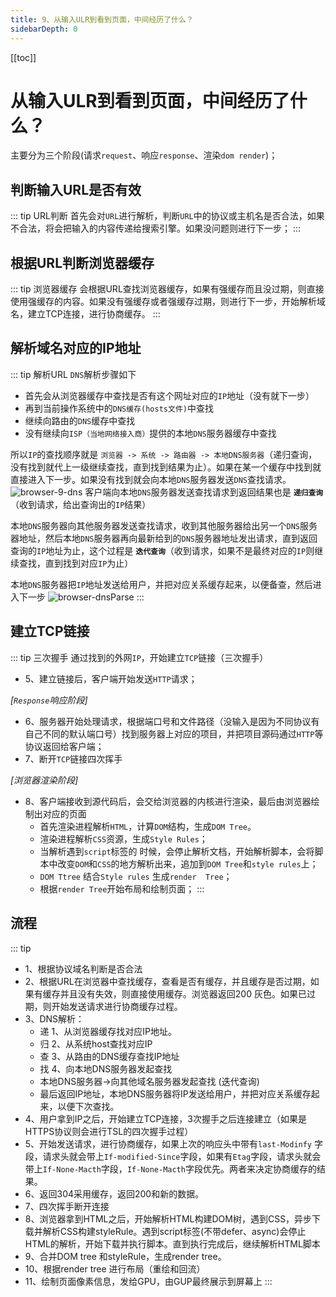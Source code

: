 ```yaml
---
title: 9、从输入ULR到看到页面，中间经历了什么？
sidebarDepth: 0
---
```

[[toc]]
# 从输入ULR到看到页面，中间经历了什么？
主要分为三个阶段(请求`request`、响应`response`、渲染`dom render`)；

## 判断输入URL是否有效
::: tip URL判断
首先会对`URL`进行解析，判断`URL`中的协议或主机名是否合法，如果不合法，将会把输入的内容传递给搜索引擎。如果没问题则进行下一步；
:::

## 根据URL判断浏览器缓存
::: tip 浏览器缓存
会根据URL查找浏览器缓存，如果有强缓存而且没过期，则直接使用强缓存的内容。如果没有强缓存或者强缓存过期，则进行下一步，开始解析域名，建立TCP连接，进行协商缓存。
:::
## 解析域名对应的IP地址
::: tip 解析URL
`DNS`解析步骤如下
- 首先会从浏览器缓存中查找是否有这个网址对应的`IP`地址（没有就下一步）
- 再到当前操作系统中的`DNS缓存(hosts文件)`中查找
- 继续向路由的`DNS`缓存中查找
- 没有继续向`ISP（当地网络接入商）`提供的本地`DNS`服务器缓存中查找

所以`IP`的查找顺序就是 `浏览器 -> 系统 -> 路由器 -> 本地DNS服务器`（递归查询，没有找到就代上一级继续查找，直到找到结果为止）。如果在某一个缓存中找到就直接进入下一步。如果没有找到就会向本地`DNS`服务器发送`DNS`查找请求。
<img :src="$withBase('/assets/browser-9-dns.png')" alt="browser-9-dns">
客户端向本地`DNS`服务器发送查找请求到返回结果也是 **`递归查询`**（收到请求，给出查询出的`IP`结果）

本地`DNS`服务器向其他服务器发送查找请求，收到其他服务器给出另一个`DNS`服务器地址，然后本地`DNS`服务器再向最新给到的`DNS`服务器地址发出请求，直到返回查询的`IP`地址为止，这个过程是 **`迭代查询`**（收到请求，如果不是最终对应的`IP`则继续查找，直到找到对应`IP`为止）

本地`DNS`服务器把`IP`地址发送给用户，并把对应关系缓存起来，以便备查，然后进入下一步
<img :src="$withBase('/assets/browser-dnsParse.jpeg')" alt="browser-dnsParse">
:::

## 建立TCP链接
::: tip 三次握手
通过找到的外网`IP`，开始建立`TCP`链接（三次握手）

- 5、建立链接后，客户端开始发送`HTTP`请求；

*[`Response`响应阶段]*

- 6、服务器开始处理请求，根据端口号和文件路径（没输入是因为不同协议有自己不同的默认端口号）找到服务器上对应的项目，并把项目源码通过`HTTP`等协议返回给客户端；
- 7、断开`TCP`链接四次挥手

*[浏览器渲染阶段]*

- 8、客户端接收到源代码后，会交给浏览器的内核进行渲染，最后由浏览器绘制出对应的页面
  - 首先渲染进程解析`HTML`，计算`DOM`结构，生成`DOM Tree`。
  - 渲染进程解析`CSS`资源，生成`Style Rules`；
  - 当解析遇到`script`标签的 时候，会停止解析文档，开始解析脚本，会将脚本中改变`DOM`和`CSS`的地方解析出来，追加到`DOM Tree`和`style rules`上；
  - `DOM Ttree` 结合`Style rules` 生成`render  Tree`；
  - 根据`render Tree`开始布局和绘制页面；
:::

## 流程
::: tip
- 1、根据协议域名判断是否合法
- 2、根据URL在浏览器中查找缓存，查看是否有缓存，并且缓存是否过期，如果有缓存并且没有失效，则直接使用缓存。浏览器返回200 灰色。如果已过期，则开始发送请求进行协商缓存过程。
- 3、DNS解析：
  - 递   1、从浏览器缓存找对应IP地址。
  - 归   2、从系统host查找对应IP
  - 查   3、从路由的DNS缓存查找IP地址
  - 找   4、向本地DNS服务器发起查找
  -   本地DNS服务器->向其他域名服务器发起查找  (迭代查询)
  - 最后返回IP地址，本地DNS服务器将IP发送给用户，并把对应关系缓存起来，以便下次查找。
- 4、用户拿到IP之后，开始建立TCP连接，3次握手之后连接建立（如果是HTTPS协议则会进行TSL的四次握手过程）
- 5、开始发送请求，进行协商缓存，如果上次的响应头中带有`last-Modinfy` 字段，请求头就会带上`If-modified-Since`字段，如果有`Etag`字段，请求头就会带上`If-None-Macth`字段，`If-None-Macth`字段优先。两者来决定协商缓存的结果。
- 6、返回304采用缓存，返回200和新的数据。
- 7、四次挥手断开连接
- 8、浏览器拿到HTML之后，开始解析HTML构建DOM树，遇到CSS，异步下载并解析CSS构建styleRule。遇到script标签(不带defer、async)会停止HTML的解析，开始下载并执行脚本。直到执行完成后，继续解析HTML脚本
- 9、合并DOM tree 和styleRule，生成render tree。
- 10、根据render tree 进行布局（重绘和回流）
- 11、绘制页面像素信息，发给GPU，由GUP最终展示到屏幕上
:::